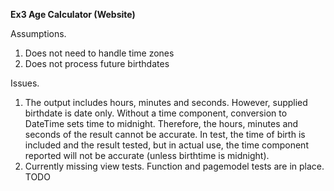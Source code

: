 **Ex3 Age Calculator (Website)**

Assumptions.

1. Does not need to handle time zones
2. Does not process future birthdates


Issues.

1. The output includes hours, minutes and seconds. However, supplied birthdate is date only. Without a time component, conversion to DateTime sets time to midnight. Therefore, the hours, minutes and seconds of the result cannot be accurate. In test, the time of birth is included and the result tested, but in actual use, the time component reported will not be accurate (unless birthtime is midnight). 
2. Currently missing view tests. Function and pagemodel tests are in place. TODO
